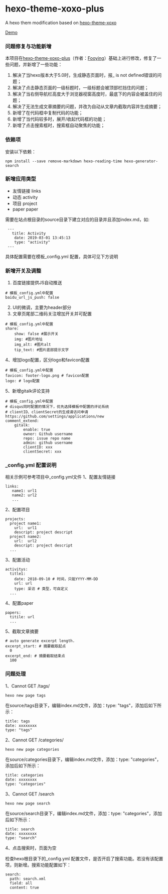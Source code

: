 # hexo-theme-xoxo-plus
A hexo them modification based on [hexo-theme-xoxo](https://github.com/KevinOfNeu/hexo-theme-xoxo)

[Demo](https://www.fooying.com)

### 问题修复与功能新增

本项目在[hexo-theme-xoxo-plus](https://github.com/fooying/hexo-theme-xoxo-plus)（作者：[Fooying](https://github.com/fooying)）基础上进行修改，修复了一些问题，并新增了一些功能：

1. 解决了当hexo版本大于5.0时，生成静态页面时，报_ is not defined错误的问题；
2. 解决了点击静态页面的一级标题时，一级标题会被顶部栏挡住的问题；
3. 解决了当右侧导航栏高度大于浏览器视窗高度时，最底下的内容会被盖住的问题；
4. 解决了无法生成文章摘要的问题，并改为自动从文章内截取内容并生成摘要；
5. 新增了在代码框中复制代码的功能；
6. 新增了当代码较多时，展开/收起代码框的功能；
7. 新增了点击搜索框时，搜索框自动聚焦的功能；

### 依赖项

安装以下依赖：

```
npm install --save remove-markdown hexo-reading-time hexo-generator-search
```

### 新增应用类型
* 友情链接 links
* 动态 activity
* 项目 project
* paper paper

需要在站点根目录的source目录下建立对应的目录并且添加index.md，如:
```
 ---
   title: Activity
    date: 2019-03-01 13:45:13
    type: "activity"
 ---
```

具体配置需要在模板_config.yml 配置，具体可见下方说明

### 新增开关及调整
1. 百度链接提供JS自动推送
```
# 模板_config.yml中配置
baidu_url_js_push: false
```
2. UI的微调，主要为header部分
3. 文章页尾部二维码关注增加开关并可配置
```
# 模板_config.yml中配置
share:
    show: false #展示开关
    img: #图片地址
    img_alt: #图片alt
    tip_text: #图片底部提示文字
```
4、增加logo配置，区分logo和favicon配置
```
# 模板_config.yml中配置
favicon: footer-logo.png # favicon配置
logo: # logo配置
```
5、新增gitalk评论支持
```
# 模板_config.yml中配置
# disqus同时配置的情况下，优先选择模板中配置的评论系统
# clientID、clientSecret的生成请访问申请 https://github.com/settings/applications/new
comment_extend:
    gitalk:
        enable: true
        owner: Github username
        repo: issue repo name
        admin: github username
        clientID: xxx
        clientSecret: xxx
```

### _config.yml 配置说明
相关示例可参考项目中_config.yml文件
1、配置友情链接
```
links:
   name1: url1
   name2: url2
   ...
```

2、配置项目
```
projects:
  project name1:
    url:  url1
    descript: project descript
  project name2:
    url:  url2
    descript: project descript
  ...
```

3、配置活动
```
activitys:
  title1:
    date: 2018-09-10 # 时间，只能YYYY-MM-DD
    url: url
    type: 采访 # 类型，可自定义
  ...
```

4、配置paper
```
papers:
  titile: url
  ...
```

5、截取文章摘要

```
# auto generate excerpt length.
excerpt_start: # 摘要截取起点
  0
excerpt_end: # 摘要截取结束点
  100
```

### 问题处理

1、Cannot GET /tags/

```
hexo new page tags
```

在source/tags目录下，编辑index.md文件，添加：type: "tags"，添加后如下所示：

```
title: tags
date: xxxxxxxx
type: "tags"
```

2、Cannot GET /categories/

```
hexo new page categories
```

在source/categories目录下，编辑index.md文件，添加：type: "categories"，添加后如下所示：

```
title: categories
date: xxxxxxxx
type: "categories"
```

3、Cannot GET /search

```
hexo new page search
```

在source/search目录下，编辑index.md文件，添加：type: "categories"，添加后如下所示：

```
title: search
date: xxxxxxxx
type: "search"
```

4、点击搜索时，页面为空

检查hexo根目录下的_config.yml 配置文件，是否开启了搜索功能。若没有该配置项，则新增。搜索功能配置如下：

```
search:
  path: search.xml 
  field: all 
  content: true
```

